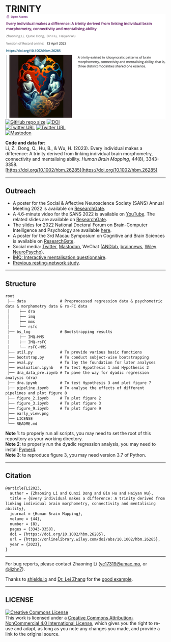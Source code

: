# TRINITY <img src="https://raw.githubusercontent.com/andlab-um/trinity/main/early_view.png" align="right" width="512px">

[![GitHub repo size](https://img.shields.io/github/languages/code-size/andlab-um/trinity?color=brightgreen&label=repo%20size&logo=github)](https://github.com/andlab-um/trinity)
[![DOI](https://img.shields.io/badge/DOI-10.1002%2Fhbm.26285-blue)](https://doi.org/10.1002/hbm.26285)<br />
[![Twitter URL](https://img.shields.io/twitter/url?label=%40lizhn7&style=social&url=https%3A%2F%2Ftwitter.com%2Flizhn7)](https://twitter.com/lizhn7)
[![Twitter URL](https://img.shields.io/twitter/url?label=%40ANDlab3&style=social&url=https%3A%2F%2Ftwitter.com%2Flizhn7)](https://twitter.com/ANDlab3)  
[![Mastodon](https://img.shields.io/badge/-MASTODON-%232B90D9?style=for-the-badge&logo=mastodon&logoColor=white)](https://sciences.social/@lizhn7)

**Code and data for: <br />**
Li, Z., Dong, Q., Hu, B., & Wu, H. (2023). Every individual makes a difference: A trinity derived from linking individual brain morphometry, connectivity and mentalising ability. *Human Brain Mapping*, *44*(8), 3343-3358. <br />
[https://doi.org/10.1002/hbm.26285](https://doi.org/10.1002/hbm.26285)
___

## Outreach

- A poster for the Social & Affective Neuroscience Society (SANS) Annual Meeting 2022 is available on [ResearchGate](https://www.researchgate.net/publication/360262009_Every_individual_makes_a_difference_A_trinity_derived_from_linking_individual_brain_morphometry_connectivity_and_mentalising_ability).
- A 4.6-minute video for the SANS 2022 is available on [YouTube](https://youtu.be/kmTiUy0SowA). The related slides are available on [ResearchGate](https://www.researchgate.net/publication/360262895_Every_individual_makes_a_difference_A_trinity_derived_from_linking_individual_brain_morphometry_connectivity_and_mentalising_ability).
- The slides for 2022 National Doctoral Forum on Brain-Computer Intelligence and Psychology are available [here](https://nbviewer.org/github/Das-Boot/Das-Boot/blob/main/resources/20221119_1.pdf).
- A poster for the 3rd Macau Symposium on Cognitive and Brain Sciences is available on [ResearchGate](https://www.researchgate.net/publication/365475694_Every_individual_makes_a_difference_A_trinity_derived_from_linking_individual_brain_morphometry_connectivity_and_mentalising_ability).
- Social media: [Twitter](https://twitter.com/lizhn7/status/1649063255141421058), [Mastodon](https://sciences.social/@lizhn7/110231722750802324), WeChat ([ANDlab](https://mp.weixin.qq.com/s/_ClZmFWORWnjMKWHUsHUvw), [brainnews](https://mp.weixin.qq.com/s/61WmEqzKMT7MnWBsK_0-hw), [Wiley NeuroPsycho](https://mp.weixin.qq.com/s/CKC0bDVgHZvqNh0r-o4DqA)).
- [IMQ: Interactive mentalisation questionnaire](https://github.com/andlab-um/IMQ).
- [Previous resting-network study](https://github.com/andlab-um/restDishonesty).
___

## Structure

```
root
 ├── data               # Preprocessed regression data & psychometric data & morphometry data & rs-FC data
 │    ├── dra 
 │    ├── imq 
 │    ├── mms
 │    └── rsfc
 ├── bs_log             # Bootstrapping results
 │    ├── IMQ-MMS
 │    ├── IMQ-rsFC
 │    └── rsFC-MMS
 ├── util.py            # To provide various basic functions
 ├── bootstrap.py       # To conduct subject-wise bootstrapping 
 ├── eval.py            # To lay the foundation for later analyses
 ├── evaluation.ipynb   # To test Hypothesis 1 and Hypothesis 2
 ├── dra_data_pre.ipynb # To pave the way for dyadic regression analysis (dra)
 ├── dra.ipynb          # To test Hypothesis 3 and plot figure 7
 ├── pipeline.ipynb     # To analyse the effects of different pipelines and plot figure 8
 ├── figure_2.ipynb     # To plot figure 2
 ├── figure_3.ipynb     # To plot figure 3
 ├── figure_9.ipynb     # To plot figure 9
 ├── early_view.png
 ├── LICENSE
 └── README.md
```
**Note 1**: to properly run all scripts, you may need to set the root of this repository as your working directory. <br />
**Note 2**: to properly run the dyadic regression analysis, you may need to install [Pymer4](https://eshinjolly.com/pymer4/). <br />
**Note 3**: to reproduce figure 3, you may need version 3.7 of Python. <br />
___

## Citation
    
    @article{Li2023,
      author = {Zhaoning Li and Qunxi Dong and Bin Hu and Haiyan Wu},
      title = {Every individual makes a difference: A trinity derived from linking individual brain morphometry, connectivity and mentalising ability},
      journal = {Human Brain Mapping},
      volume = {44},
      number = {8},
      pages = {3343-3358},
      doi = {https://doi.org/10.1002/hbm.26285},
      url = {https://onlinelibrary.wiley.com/doi/abs/10.1002/hbm.26285},
      year = {2023},
    }
___

For bug reports, please contact Zhaoning Li ([yc17319@umac.mo](mailto:yc17319@umac.mo), or [@lizhn7](https://twitter.com/lizhn7)).

Thanks to [shields.io](https://shields.io/) and [Dr. Lei Zhang](https://github.com/lei-zhang) for the [good example](https://github.com/lei-zhang/SIT).
___

## LICENSE

<a rel="license" href="http://creativecommons.org/licenses/by-nc/4.0/"><img alt="Creative Commons License" style="border-width:0" src="https://i.creativecommons.org/l/by-nc/4.0/88x31.png" /></a><br />This work is licensed under a <a rel="license" href="http://creativecommons.org/licenses/by-nc/4.0/">Creative Commons Attribution-NonCommercial 4.0 International License</a>, which gives you the right to re-use and adapt, as long as you note any changes you made, and provide a link to the original source.
